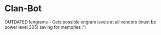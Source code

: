 # Clan-Bot
OUTDATED
!engrams - Gets possible engram levels at all vendors (must be power level 305)
saving for memories :')
